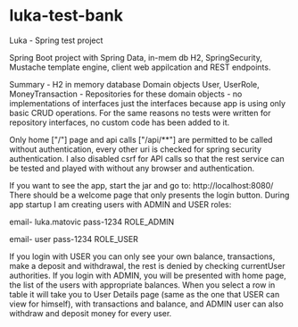 # luka-test-bank
Luka - Spring test project


Spring Boot project with Spring Data, in-mem db H2, SpringSecurity, 
Mustache template engine, client web appilcation and REST endpoints.

Summary - 
H2 in memory database 
Domain objects User, UserRole, MoneyTransaction -
Repositories for these domain objects - no implementations of interfaces just the interfaces because app is using only basic CRUD operations.
For the same reasons no tests were written for repository interfaces, no custom code has been added to it.


Only home ["/"] page and api calls ["/api/**"] are permitted to be called without authentication, every other uri is checked for spring security authentication.
I also disabled csrf for API calls so that the rest service can be tested and played with without any browser and authentication.


If you want to see the app, start the jar and go to: 
http://localhost:8080/
There should be a welcome page that only presents the login button.
During app startup I am creating users with ADMIN and USER roles:

email- luka.matovic 
pass-1234
ROLE_ADMIN

email- user
pass-1234
ROLE_USER

If you login with USER you can only see your own balance, transactions, make a deposit and withdrawal, the rest is denied by checking currentUser authorities.
If you login with ADMIN, you will be presented with home page, the list of the users with appropriate balances. When you select a row in table it will take you to User Details page (same as the one that USER can view for himself), with transactions and balance, and ADMIN user can also withdraw and deposit money for every user.
